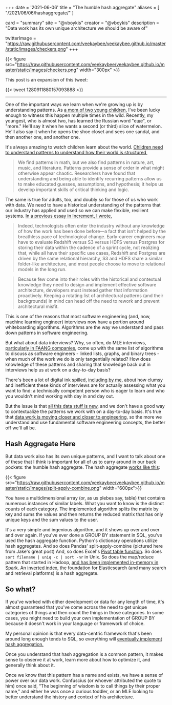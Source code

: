 +++
date = '2021-06-06'
title = "The humble hash aggregate"
aliases = [
    "/2021/06/06/hashaggregate/"
]

card = "summary"
site = "@vboykis"
creator = "@vboykis"
description = "Data work has its own unique architecture we should be aware of"

twitterImage = "https://raw.githubusercontent.com/veekaybee/veekaybee.github.io/master/static/images/checkers.png"
+++

{{< figure src="https://raw.githubusercontent.com/veekaybee/veekaybee.github.io/master/static/images/checkers.png" width="300px" >}}

 
This post is an expansion of this tweet:

{{< tweet 1280911880157093888 >}}
 
 
***
 
One of the important ways we learn when we're growing up is by understanding patterns. As [a mom of two young children](https://www.techmoms.co/profile/2021/01/19/vicki.html), I've been lucky enough to witness this happen multiple times in the wild. Recently, my youngest, who is almost two, has learned the Russian word "еще", or "more." He'll say it when he wants a second (or third) slice of watermelon. He'll also say it when he opens the shoe closet and sees one sandal, and then another one, and another one.
 
It's always amazing to watch children learn about the world. [Children need to understand patterns to understand how their world is structured,](https://kellivogstad.com/2015/10/04/why-is-my-kid-building-patterns-again-the-importance-of-patterning/)
 
> We find patterns in math, but we also find patterns in nature, art, music, and literature. Patterns provide a sense of order in what might otherwise appear chaotic. Researchers have found that understanding and being able to identify recurring patterns allow us to make educated guesses, assumptions, and hypothesis; it helps us develop important skills of critical thinking and logic.
 
The same is true for adults, too, and doubly so for those of us who work with data. We need to have a historical understanding of the patterns that our industry has applied and used so we can make flexible, resilient systems. [In a previous essay in Increment, I wrote,](https://increment.com/software-architecture/architecture-for-generations/)
 
>Indeed, technologists often enter the industry without any knowledge of how the work has been done before—a fact that isn’t helped by the breathless pace of technological change. Early-career engineers may have to evaluate Redshift versus S3 versus HDFS versus Postgres for storing their data within the cadence of a sprint cycle, not realizing that, while all have their specific use cases, Redshift and Postgres are driven by the same relational hierarchy, S3 and HDFS share a similar folder-like architecture, and most people choose to move to relational models in the long run.
 
>Because few come into their roles with the historical and contextual knowledge they need to design and implement effective software architecture, developers must instead gather that information proactively. Keeping a rotating list of architectural patterns (and their backgrounds) in mind can head off the need to rework and prevent architectural misfit.
 
 
This is one of the reasons that most software engineering (and, now, machine learning engineer) interviews now have a portion around whiteboarding algorithms. Algorithms are the way we understand and pass down patterns in software engineering.
 
But what about data interviews? Why, so often, do MLE interviews, [particularly in FAANG companies](https://igotanoffer.com/blogs/tech/facebook-machine-learning-engineer-interview), come up with the same list of algorithms to discuss as software engineers - linked lists, graphs, and binary trees - when much of the work we do is only tangentially related? How does knowledge of these patterns and sharing that knowledge back out in interviews help us at work on a day-to-day basis?
 
There's been a lot of digital ink spilled, [including by me](https://twitter.com/vboykis/status/1316019970032070661), about how clumsy and inefficient these kinds of interviews are for actually assessing what you want to find: a technically competent person who is eager to learn and who you wouldn't mind working with day in and day out. 
 
But the issue is that [all this data stuff is new](https://vicki.substack.com/p/were-still-in-the-steam-powered-days), and we don't have a good way to contextualize the patterns we work with on a day-to-day basis. It's true that [data work is moving closer and closer to engineering](http://veekaybee.github.io/2019/02/13/data-science-is-different/), so the more we understand and use fundamental software engineering concepts, the better off we'll all be.
 
## Hash Aggregate Here
But data work also has its own unique patterns, and I want to talk about one of these that I think is important for all of us to carry around in our back pockets: the humble hash aggregate.  The hash aggregate [works like this](https://jakevdp.github.io/blog/2017/03/22/group-by-from-scratch/):
 
{{< figure src="https://raw.githubusercontent.com/veekaybee/veekaybee.github.io/master/static/images/split-apply-combine.png" width="600px">}}


 
You have a multidimensional array (or, as us plebes say, table) that contains numerous instances of similar labels. What you want to know is the distinct counts of each category. The implemented algorithm splits the matrix by key and sums the values and then returns the reduced matrix that has only unique keys and the sum values to the user.
 
It's a very simple and ingenious algorithm, and it shows up over and over and over again. If you've ever done a GROUP BY statement in SQL, you've used the hash aggregate function. Python's dictionary operations utilize hash aggregates. And so does Pandas' split-apply-combine (pictured here from Jake's great post) And, so does Excel's [Pivot table function](https://en.wikipedia.org/wiki/Pivot_table). So does `sort filename | uniq -c | sort -nr` in Unix. So does the map/reduce pattern that started in Hadoop, [and has been implemented in-memory in Spark. ](https://www.xplenty.com/blog/apache-spark-vs-hadoop-mapreduce/) An [inverted index](https://en.wikipedia.org/wiki/Inverted_index), the foundation for Elasticsearch (and many search and retrieval platforms) is a hash aggregate.
 
## So what?
 
If you've worked with either development or data for any length of time, it's almost guaranteed that you've come across the need to get unique categories of things and then count the things in those categories. In some cases, you might need to build your own implementation of GROUP BY because it doesn't work in your language or framework of choice.
 
My personal opinion is that every data-centric framework that's been around long enough tends to SQL, so everything will [eventually implement hash aggregation.](https://docs.confluent.io/5.2.0/ksql/docs/developer-guide/aggregate-streaming-data.html)
 
Once you understand that hash aggregation is a common pattern, it makes sense to observe it at work, learn more about how to optimize it, and generally think about it.
 
Once we know that this pattern has a name and exists, we have a sense of power over our data work. Confuscius (or whoever attributed the quote to him) once said, “The beginning of wisdom is to call things by their proper name," and either he was once a curious toddler, or an MLE looking to better understand the history and context of his architecture.


